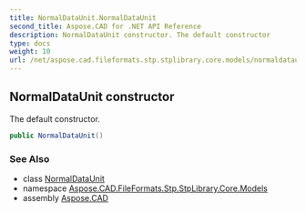 ```yaml
---
title: NormalDataUnit.NormalDataUnit
second_title: Aspose.CAD for .NET API Reference
description: NormalDataUnit constructor. The default constructor
type: docs
weight: 10
url: /net/aspose.cad.fileformats.stp.stplibrary.core.models/normaldataunit/normaldataunit/
---
```

## NormalDataUnit constructor

The default constructor.

```csharp
public NormalDataUnit()
```

### See Also

* class [NormalDataUnit](../)
* namespace [Aspose.CAD.FileFormats.Stp.StpLibrary.Core.Models](../../normaldataunit/)
* assembly [Aspose.CAD](../../../)


